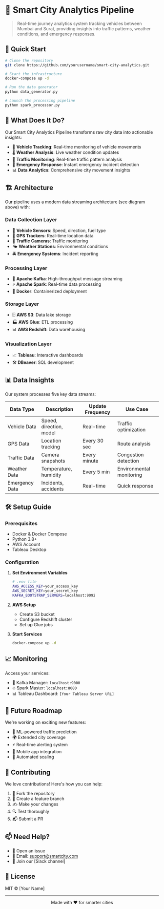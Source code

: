 # 🌆 Smart City Analytics Pipeline

> Real-time journey analytics system tracking vehicles between Mumbai and Surat, providing insights into traffic patterns, weather conditions, and emergency responses.

## 🚀 Quick Start

```bash
# Clone the repository
git clone https://github.com/yourusername/smart-city-analytics.git

# Start the infrastructure
docker-compose up -d

# Run the data generator
python data_generator.py

# Launch the processing pipeline
python spark_processor.py
```

## 🎯 What Does It Do?

Our Smart City Analytics Pipeline transforms raw city data into actionable insights:

- 🚗 **Vehicle Tracking**: Real-time monitoring of vehicle movements
- 🌡️ **Weather Analysis**: Live weather condition updates
- 🚥 **Traffic Monitoring**: Real-time traffic pattern analysis
- 🚨 **Emergency Response**: Instant emergency incident detection
- 📊 **Data Analytics**: Comprehensive city movement insights

## 🏗️ Architecture

Our pipeline uses a modern data streaming architecture (see diagram above) with:

### Data Collection Layer
- 📡 **Vehicle Sensors**: Speed, direction, fuel type
- 📍 **GPS Trackers**: Real-time location data
- 📸 **Traffic Cameras**: Traffic monitoring
- 🌤️ **Weather Stations**: Environmental conditions
- 🚔 **Emergency Systems**: Incident reporting

### Processing Layer
- 🔄 **Apache Kafka**: High-throughput message streaming
- ⚡ **Apache Spark**: Real-time data processing
- 🐳 **Docker**: Containerized deployment

### Storage Layer
- 🗄️ **AWS S3**: Data lake storage
- 🏭 **AWS Glue**: ETL processing
- 📊 **AWS Redshift**: Data warehousing

### Visualization Layer
- 📈 **Tableau**: Interactive dashboards
- 🛠️ **DBeaver**: SQL development

## 📊 Data Insights

Our system processes five key data streams:

| Data Type | Description | Update Frequency | Use Case |
|-----------|-------------|------------------|----------|
| Vehicle Data | Speed, direction, model | Real-time | Traffic optimization |
| GPS Data | Location tracking | Every 30 sec | Route analysis |
| Traffic Data | Camera snapshots | Every minute | Congestion detection |
| Weather Data | Temperature, humidity | Every 5 min | Environmental monitoring |
| Emergency Data | Incidents, accidents | Real-time | Quick response |

## 🛠️ Setup Guide

### Prerequisites
- Docker & Docker Compose
- Python 3.8+
- AWS Account
- Tableau Desktop

### Configuration

1. **Set Environment Variables**
   ```bash
   # .env file
   AWS_ACCESS_KEY=your_access_key
   AWS_SECRET_KEY=your_secret_key
   KAFKA_BOOTSTRAP_SERVERS=localhost:9092
   ```

2. **AWS Setup**
   - Create S3 bucket
   - Configure Redshift cluster
   - Set up Glue jobs

3. **Start Services**
   ```bash
   docker-compose up -d
   ```

## 📈 Monitoring

Access your services:
- 🎯 Kafka Manager: `localhost:9000`
- 🔥 Spark Master: `localhost:8080`
- 📊 Tableau Dashboard: `[Your Tableau Server URL]`

## 🚀 Future Roadmap

We're working on exciting new features:

- 🤖 ML-powered traffic prediction
- 🌍 Extended city coverage
- ⚡ Real-time alerting system
- 📱 Mobile app integration
- 🔄 Automated scaling

## 🤝 Contributing

We love contributions! Here's how you can help:

1. 🍴 Fork the repository
2. 🌿 Create a feature branch
3. ✍️ Make your changes
4. 🔍 Test thoroughly
5. 📬 Submit a PR

## 📫 Need Help?

- 📝 Open an issue
- 📧 Email: support@smartcity.com
- 💬 Join our [Slack channel]

## 📄 License

MIT © [Your Name]

---

<p align="center">
Made with ❤️ for smarter cities
</p>
